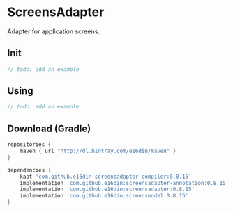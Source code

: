 # ScreensAdapter
Adapter for application screens.

## Init
```java
// todo: add an example
```

## Using

```kotlin
// todo: add an example
```

## Download (Gradle)

```groovy
repositories {
    maven { url "http://dl.bintray.com/e16din/maven" }
}

dependencies {
    kapt 'com.github.e16din:screensadapter-compiler:0.8.15'
    implementation 'com.github.e16din:screensadapter-annotation:0.8.15'
    implementation 'com.github.e16din:screensadapter:0.8.15'
    implementation 'com.github.e16din:screensmodel:0.8.15'
}
```
